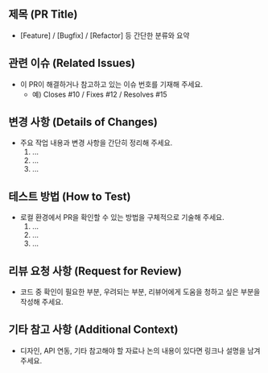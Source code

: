 ## 제목 (PR Title)
- [Feature] / [Bugfix] / [Refactor] 등 간단한 분류와 요약

## 관련 이슈 (Related Issues)
- 이 PR이 해결하거나 참고하고 있는 이슈 번호를 기재해 주세요.
  - 예) Closes #10 / Fixes #12 / Resolves #15

## 변경 사항 (Details of Changes)
- 주요 작업 내용과 변경 사항을 간단히 정리해 주세요.
  1. ...
  2. ...
  3. ...

## 테스트 방법 (How to Test)
- 로컬 환경에서 PR을 확인할 수 있는 방법을 구체적으로 기술해 주세요.
  1. ...
  2. ...
  3. ...

## 리뷰 요청 사항 (Request for Review)
- 코드 중 확인이 필요한 부분, 우려되는 부분, 리뷰어에게 도움을 청하고 싶은 부분을 작성해 주세요.

## 기타 참고 사항 (Additional Context)
- 디자인, API 연동, 기타 참고해야 할 자료나 논의 내용이 있다면 링크나 설명을 남겨 주세요.
